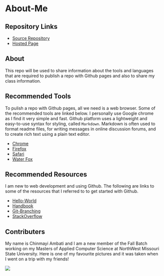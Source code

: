 # About-Me

## Repository Links
- [Source Repository](https://github.com/Chinmayi98/about-me)
- [Hosted Page](https://chinmayi98.github.io/about-me/)

## About
This repo will be used to share information about the tools and languages that are required to publish a repo with Github pages and also to share my class information.

## Recommended Tools
To pulish a repo with Github pages, all we need is a web browser. Some of the recommended tools are linked below. I personally use Google chrome as I find it very simple and fast. Github platform uses a lightweight and easy-to-use syntax for styling, called ```Markdown```.
Markdown is often used to format readme files, for writing messages in online discussion forums, and to create rich text using a plain text editor.

- [Chrome](https://www.google.com/chrome/)
- [Firefox](https://www.mozilla.org/en-US/firefox/)
- [Safari](https://www.apple.com/safari/)
- [Water Fox](https://www.waterfox.net/)

## Recommended Resources
I am new to web development and using Github. The following are links to some of the resources that I referred to to get started with Github.

- [Hello-World](https://guides.github.com/activities/hello-world/)
- [Handbook](https://guides.github.com/introduction/git-handbook/)
- [Git-Branching](https://learngitbranching.js.org/)
- [StackOverflow](https://stackoverflow.com/)

## Contributers
My name is Chinmayi Ambati and I am a new member of the Fall Batch working on my Masters of Applied Computer Science at NorthWest Missouri State University. Here is one of my favourite pictures and it was taken when I went on a trip with my friends!

![](https://github.com/Chinmayi98/about-me/blob/master/DA8A6558.JPG?raw=true)
